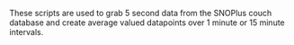 These scripts are used to grab 5 second data from the SNOPlus couch
database and create average valued datapoints over 1 minute or 15
minute intervals.

